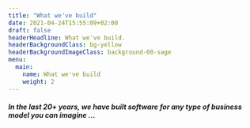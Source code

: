 ```yaml
---
title: "What we've build"
date: 2021-04-24T15:55:09+02:00
draft: false
headerHeadline: What we've build.
headerBackgroundClass: bg-yellow
headerBackgroundImageClass: background-08-sage
menu:
  main:
    name: What we've build
    weight: 2
---
```


##### In the last 20+ years, we have built software for any type of business model you can imagine ...
